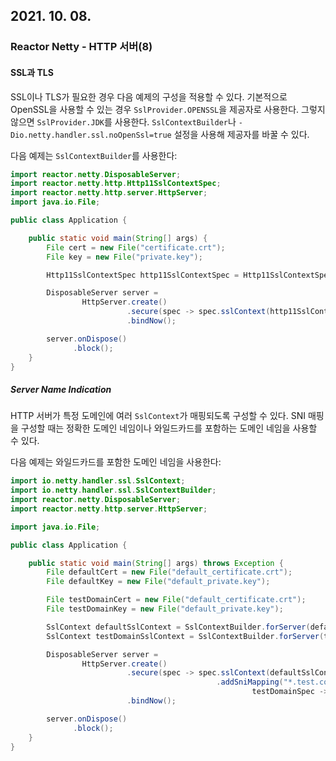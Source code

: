## 2021. 10. 08.

### Reactor Netty - HTTP 서버(8)

#### SSL과 TLS

SSL이나 TLS가 필요한 경우 다음 예제의 구성을 적용할 수 있다. 기본적으로 OpenSSL을 사용할 수 있는 경우 `SslProvider.OPENSSL`을 제공자로 사용한다. 그렇지 않으면 `SslProvider.JDK`를 사용한다. `SslContextBuilder`나 `-Dio.netty.handler.ssl.noOpenSsl=true` 설정을 사용해 제공자를 바꿀 수 있다.

다음 예제는 `SslContextBuilder`를 사용한다:

```java
import reactor.netty.DisposableServer;
import reactor.netty.http.Http11SslContextSpec;
import reactor.netty.http.server.HttpServer;
import java.io.File;

public class Application {

	public static void main(String[] args) {
		File cert = new File("certificate.crt");
		File key = new File("private.key");

		Http11SslContextSpec http11SslContextSpec = Http11SslContextSpec.forServer(cert, key);

		DisposableServer server =
				HttpServer.create()
				          .secure(spec -> spec.sslContext(http11SslContextSpec))
				          .bindNow();

		server.onDispose()
		      .block();
	}
}
```

##### Server Name Indication

HTTP 서버가 특정 도메인에 여러 `SslContext`가 매핑되도록 구성할 수 있다. SNI 매핑을 구성할 때는 정확한 도메인 네임이나 와일드카드를 포함하는 도메인 네임을 사용할 수 있다.

다음 예제는 와일드카드를 포함한 도메인 네임을 사용한다:

```java
import io.netty.handler.ssl.SslContext;
import io.netty.handler.ssl.SslContextBuilder;
import reactor.netty.DisposableServer;
import reactor.netty.http.server.HttpServer;

import java.io.File;

public class Application {

	public static void main(String[] args) throws Exception {
		File defaultCert = new File("default_certificate.crt");
		File defaultKey = new File("default_private.key");

		File testDomainCert = new File("default_certificate.crt");
		File testDomainKey = new File("default_private.key");

		SslContext defaultSslContext = SslContextBuilder.forServer(defaultCert, defaultKey).build();
		SslContext testDomainSslContext = SslContextBuilder.forServer(testDomainCert, testDomainKey).build();

		DisposableServer server =
				HttpServer.create()
				          .secure(spec -> spec.sslContext(defaultSslContext)
				                              .addSniMapping("*.test.com",
				                                      testDomainSpec -> testDomainSpec.sslContext(testDomainSslContext)))
				          .bindNow();

		server.onDispose()
		      .block();
	}
}
```

